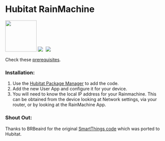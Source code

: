 Hubitat RainMachine
=======================

<a href="https://www.amazon.com/Hubitat-Elevation-Home-Automation-Hub/dp/B07D19VVTX">
<img border="0" width="100" src="https://community.hubitat.com/uploads/default/optimized/2X/5/5d5a34d66ecef2a6b842247822fe1378d912a03a_2_1035x579.jpeg" ></a>
</a>
<a href="http://www.amazon.com/gp/product/B00CT5PNBU/ref=as_li_tl?ie=UTF8&camp=1789&creative=390957&creativeASIN=B00CT5PNBU&linkCode=as2&tag=githubcoderep-20&linkId=TMHCNV23OPPKUPDV">
<img border="0" src="http://ws-na.amazon-adsystem.com/widgets/q?_encoding=UTF8&ASIN=B00CT5PNBU&Format=_SL110_&ID=AsinImage&MarketPlace=US&ServiceVersion=20070822&WS=1&tag=githubcoderep-20" ></a>
<img src="http://ir-na.amazon-adsystem.com/e/ir?t=githubcoderep-20&l=as2&o=1&a=B00CT5PNBU" width="1" height="1" border="0" alt="" style="border:none !important; margin:0px !important;" />
<a href="http://www.amazon.com/gp/product/B00CT5PNBU/ref=as_li_tl?ie=UTF8&camp=1789&creative=390957&creativeASIN=B00CT5PNBU&linkCode=as2&tag=githubcoderep-20&linkId=TMHCNV23OPPKUPDV">
<img border="0" src="http://i.imgur.com/c4QHSUKs.jpg" ></a>
<img src="http://i.imgur.com/c4QHSUKs.jpg" width="1" height="1" border="0" alt="" style="border:none !important; margin:0px !important;" />


Check these [prerequisites](https://github.com/brbeaird/SmartThings_RainMachine/wiki/Prerequisite).

### Installation:

1. Use the [Hubitat Package Manager](https://community.hubitat.com/t/beta-hubitat-package-manager/38016) to add the code.
2. Add the new User App and configure it for your device. 
3. You will need to know the local IP address for your Rainmachine. This can be obtained from the device looking at Network settings, via your router, or by looking at the RainMachine App.

### Shout Out:

Thanks to BRBeaird for the original [SmartThings code](https://github.com/brbeaird/SmartThings_RainMachine) which was ported to Hubitat.
 
